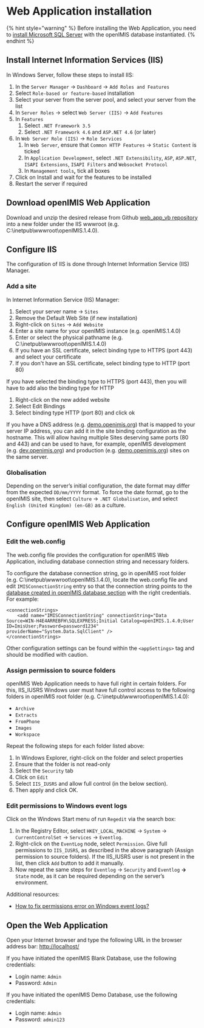 # Web Application installation

{% hint style="warning" %}
Before installing the Web Application, you need to [install Microsoft SQL Server](https://openimis.atlassian.net/wiki/spaces/OP/pages/906592471) with the openIMIS database instantiated. 
{% endhint %}

## **Install** Internet Information Services \(**IIS**\)

In Windows Server, follow these steps to install IIS:

1. In the `Server Manager` → `Dashboard` → `Add Roles and Features`
2. Select `Role-based or feature-based` installation
3. Select your server from the server pool, and select your server from the list
4. In `Server Roles` → select `Web Server (IIS)` → `Add Features`
5. In `Features`
   1. Select `.NET Framework 3.5`
   2. Select `.NET Framework 4.6` and `ASP.NET 4.6` \(or later\)
6. In `Web Server Role (IIS)` → `Role Services`
   1. In `Web Server`, ensure that `Common HTTP Features` → `Static Content` is ticked
   2. In `Application Development`, select `.NET Extensibility`, `ASP`, `ASP.NET`, `ISAPI Extensions`, `ISAPI Filters` and `Websocket Protocol`
   3. In `Management tools`**,** tick all boxes
7. Click on Install and wait for the features to be installed
8. Restart the server if required

## **Download openIMIS Web Application**

Download and unzip the desired release from Github [web\_app\_vb repository](https://github.com/openimis/web_app_vb/releases/latest) into a new folder under the IIS wwwroot \(e.g. C:\inetpub\wwwroot\openIMIS.1.4.0\).

## **Configure IIS** 

The configuration of IIS is done through Internet Information Service \(IIS\) Manager.

### **Add a site**

In Internet Information Service \(IIS\) Manager:

1. Select your server name → `Sites`
2. Remove the Default Web Site \(if new installation\)
3. Right-click on `Sites` → `Add Website`
4. Enter a site name for your openIMIS instance \(e.g. openIMIS.1.4.0\)
5. Enter or select the physical pathname \(e.g. C:\inetpub\wwwroot\openIMIS.1.4.0\)
6. If you have an SSL certificate, select binding type to HTTPS \(port 443\) and select your certificate
7. If you don't have an SSL certificate, select binding type to HTTP \(port 80\)

If you have selected the binding type to HTTPS \(port 443\), then you will have to add also the binding type for HTTP

1. Right-click on the new added website
2. Select Edit Bindings
3. Select binding type HTTP \(port 80\) and click ok

If you have a DNS address \(e.g. [demo.openimis.org](http://demo.openimis.org/)\) that is mapped to your server IP address, you can add it in the site binding configuration as the hostname. This will allow having multiple Sites deserving same ports \(80 and 443\) and can be used to have, for example, openIMIS development \(e.g. [dev.openimis.org](http://dev.openimis.org/)\) and production \(e.g. [demo.openimis.org](http://demo.openimis.org/)\) sites on the same server. 

### **Globalisation**

Depending on the server’s initial configuration, the date format may differ from the expected `DD/mm/YYYY` format. To force the date format, go to the openIMIS site, then select `Culture` → `.NET Globalisation`, and select `English (United Kingdom) (en-GB)` as a culture.

## Configure openIMIS Web Application

### **Edit the web.config** 

The web.config file provides the configuration for openIMIS Web Application, including database connection string and necessary folders.

To configure the database connection string, go in openIMIS root folder \(e.g. C:\inetpub\wwwroot\openIMIS.1.4.0\), locate the web.config file and edit `IMISConnectionString` entry so that the connection string points to the [database created in openIMIS database section](https://openimis.atlassian.net/wiki/spaces/OP/pages/906592471#WA2.1Databaseinstallation-create_db) with the right credentials. For example:

```markup
<connectionStrings> 
    <add name="IMISConnectionString" connectionString="Data Source=WIN-H4E4ARREBFH\SQLEXPRESS;Initial Catalog=openIMIS.1.4.0;User ID=ImisUser;Password=password1234" providerName="System.Data.SqlClient" /> 
</connectionStrings>
```

Other configuration settings can be found within the `<appSettings>` tag and should be modified with caution.

### **Assign permission to source folders**

openIMIS Web Application needs to have full right in certain folders. For this, IIS\_IUSRS Windows user must have full control access to the following folders in openIMIS root folder \(e.g. C:\inetpub\wwwroot\openIMIS.1.4.0\): 

* `Archive`
* `Extracts`
* `FromPhone`
* `Images`
* `Workspace`

Repeat the following steps for each folder listed above:

1. In Windows Explorer, right-click on the folder and select properties
2. Ensure that the folder is not read-only
3. Select the `Security` tab
4. Click on `Edit`
5. Select `IIS_IUSRS` and allow full control \(in the below section\).
6. Then apply and click OK.

### Edit permissions to Windows event logs

Click on the Windows Start menu of run `Regedit` via the search box:

1. In the Registry Editor, select `HKEY_LOCAL_MACHINE` → `System` → `CurrentControlSet` → `Services` → `Eventlog`.
2. Right-click on the `EventLog` node, select `Permission`. Give full permissions to `IIS_IUSRS`, as described in the above paragraph \(Assign permission to source folders\). If the IIS\_IUSRS user is not present in the list, then click `Add` button to add it manually. 
3. Now repeat the same steps for `Eventlog` → `Security` and `Eventlog` **→** `State` node, as it can be required depending on the server’s environment.

Additional resources:

* [How to fix permissions error on Windows event logs?](https://openimis.atlassian.net/wiki/spaces/KB/pages/1957986327)

## Open the Web Application

Open your Internet browser and type the following URL in the browser address bar: [http://localhost/](http://localhost/)

If you have initiated the openIMIS Blank Database, use the following credentials:

* Login name: `Admin`
* Password: `Admin`

If you have initiated the openIMIS Demo Database, use the following credentials:

* Login name: `Admin`
* Password: `admin123`

